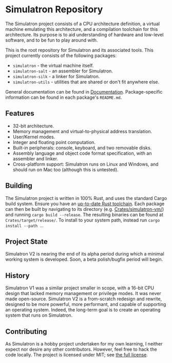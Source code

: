 # Simulatron Repository
The Simulatron project consists of a CPU architecture definition, a virtual machine emulating this architecture, and a compilation toolchain for this architecture. Its purpose is to aid understanding of hardware and low-level software, and to be fun to play around with.

This is the root repository for Simulatron and its associated tools. This project currently consists of the following packages:
* `simulatron` - the virtual machine itself.
* `simulatron-salt` - an assembler for Simulatron.
* `simulatron-silk` - a linker for Simulatron.
* `simulatron-utils` - utilities that are shared or don't fit anywhere else.

General documentation can be found in [Documentation](Documentation). Package-specific information can be found in each package's `README.md`.

## Features
* 32-bit architecture.
* Memory management and virtual-to-physical address translation.
* User/Kernel modes.
* Integer and floating point computation.
* Built-in peripherals: console, keyboard, and two removable disks.
* Assembly language and object code format specification, with an assembler and linker.
* Cross-platform support: Simulatron runs on Linux and Windows, and should run on Mac too (although this is untested).

## Building
The Simulatron project is written in 100% Rust, and uses the standard Cargo build system. Ensure you have an [up-to-date Rust toolchain](https://www.rust-lang.org/learn/get-started). Each package can then be built by navigating to its directory (e.g. [Crates/simulatron-vm/](Crates/simulatron-vm)) and running `cargo build --release`. The resulting binaries can be found at `Crates/target/release/`. To install to your system path, instead run `cargo install --path .`.

## Project State
Simulatron V2 is nearing the end of its alpha period during which a minimal working system is developed. Soon, a beta polish/bugfix period will begin.

## History
Simulatron V1 was a similar project smaller in scope, with a 16-bit CPU design that lacked memory management or privilege modes. It was never made open-source. Simulatron V2 is a from-scratch redesign and rewrite, designed to be more powerful, more performant, and capable of supporting an operating system. Indeed, the long-term goal is to create an operating system that runs on Simulatron.

## Contributing
As Simulatron is a hobby project undertaken for my own learning, I neither expect nor desire any other contributors. However, feel free to hack the code locally. The project is licensed under MIT; see [the full license](LICENSE).
